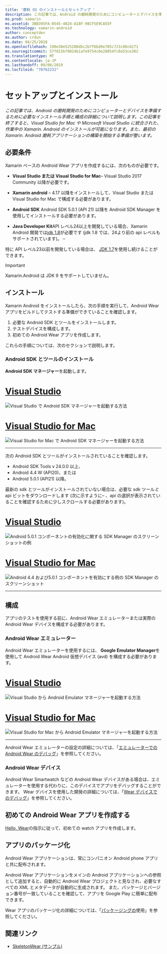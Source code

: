 ```yaml
---
title: '摩耗 OS のインストールとセットアップ '
description: この記事では、Android の磨耗開発のためにコンピューターとデバイスを準備するために必要なインストール手順と構成の詳細について説明します。 この記事を終了すると、Visual Studio for Mac や Microsoft Visual Studio に統合された、作業中の Xamarin. Android のインストールが可能になります。また、最初の Xamarin. Android 磨耗アプリケーションの構築を開始する準備が整います。
ms.prod: xamarin
ms.assetid: 3BB395FA-0545-4024-A18F-98CF5E9CA55F
ms.technology: xamarin-android
author: conceptdev
ms.author: crdun
ms.date: 04/25/2018
ms.openlocfilehash: 190e38e525288dbc2b7f6bd9e785c723c80c6271
ms.sourcegitcommit: 57f815bf0024b1afe9754c0e28054fc0a53ce302
ms.translationtype: MT
ms.contentlocale: ja-JP
ms.lasthandoff: 09/06/2019
ms.locfileid: "70762232"
---
```

# <a name="setup-and-installation"></a>セットアップとインストール

_この記事では、Android の磨耗開発のためにコンピューターとデバイスを準備するために必要なインストール手順と構成の詳細について説明します。この記事を終了すると、Visual Studio for Mac や Microsoft Visual Studio に統合された、作業中の Xamarin. Android のインストールが可能になります。また、最初の Xamarin. Android 磨耗アプリケーションの構築を開始する準備が整います。_

## <a name="requirements"></a>必要条件

Xamarin ベースの Android Wear アプリを作成するには、次のものが必要です。

- **Visual Studio または Visual Studio for Mac**&ndash; Visual Studio 2017 Community 以降が必要です。

- **Xamarin android** &ndash; 4.17 以降をインストールして、Visual Studio または Visual Studio for Mac で構成する必要があります。

- **Android SDK** Android SDK 5.0.1 (API 21) 以降を Android SDK Manager を使用してインストールする必要があります。

- **Java Developer Kit**API レベル24以上を開発している場合、Xamarin Android 開発では[jdk 1.8](https://www.oracle.com/technetwork/java/javase/downloads/jdk8-downloads-2133151.html)が必要です (jdk 1.8 では、24より前の api レベルもサポートされています)。 &ndash;

特に API レベル23以前を開発している場合は、 [JDK 1.7](https://www.oracle.com/technetwork/java/javase/downloads/jdk7-downloads-1880260.html)を使用し続けることができます。

> [!IMPORTANT]
> Xamarin.Android は JDK 9 をサポートしていません。

## <a name="installation"></a>インストール

Xamarin Android をインストールしたら、次の手順を実行して、Android Wear アプリをビルドしてテストする準備ができていることを確認します。 

1. 必要な Android SDK とツールをインストールします。
2. テストデバイスを構成します。
3. 初めての Android Wear アプリを作成します。

これらの手順については、次のセクションで説明します。

### <a name="install-android-sdk-and-tools"></a>Android SDK とツールのインストール 

**Android SDK マネージャー**を起動します。 

# <a name="visual-studiotabwindows"></a>[Visual Studio](#tab/windows)

![Visual Studio で Android SDK マネージャーを起動する方法](installation-images/vs/sdk-menu.png)

# <a name="visual-studio-for-mactabmacos"></a>[Visual Studio for Mac](#tab/macos)

![Visual Studio for Mac で Android SDK マネージャーを起動する方法](installation-images/xs/sdk-menu.png)

-----

次の Android SDK とツールがインストールされていることを確認します。

- Android SDK Tools v 24.0.0 以上、
- Android 4.4 W (API20)、または
- Android 5.0.1 (API21) 以降。

最新の sdk とツールがインストールされていない場合は、必要な sdk ツール*と*api ビットをダウンロードします (次に示すように&ndash; 、api の選択が表示されていることを確認するために少しスクロールする必要があります)。 

# <a name="visual-studiotabwindows"></a>[Visual Studio](#tab/windows)

![Android 5.0.1 コンポーネントの有効化に関する SDK Manager のスクリーンショットの例](installation-images/vs/sdk-select.png)

# <a name="visual-studio-for-mactabmacos"></a>[Visual Studio for Mac](#tab/macos)

![Android 4.4 および5.0.1 コンポーネントを有効にする例の SDK Manager のスクリーンショット](installation-images/xs/sdk-select.png)

-----

## <a name="configuration"></a>構成

アプリのテストを使用する前に、Android Wear エミュレーターまたは実際の Android Wear デバイスを構成する必要があります。 

### <a name="android-wear-emulator"></a>Android Wear エミュレーター

Android Wear エミュレーターを使用するには、 **Google Emulator Manager**を使用して Android Wear Android 仮想デバイス (avd) を構成する必要があります。

# <a name="visual-studiotabwindows"></a>[Visual Studio](#tab/windows)

![Visual Studio から Android Emulator マネージャーを起動する方法](installation-images/vs/emulator-menu.png)

# <a name="visual-studio-for-mactabmacos"></a>[Visual Studio for Mac](#tab/macos)

![Visual Studio for Mac から Android Emulator マネージャーを起動する方法](installation-images/xs/emulator-menu.png)

-----

Android Wear エミュレーターの設定の詳細については、「[エミュレーターでの Android Wear のデバッグ](~/android/wear/deploy-test/debug-on-emulator.md)」を参照してください。

### <a name="android-wear-device"></a>Android Wear デバイス

Android Wear Smartwatch などの Android Wear デバイスがある場合は、エミュレーターを使用する代わりに、このデバイスでアプリをデバッグすることができます。 Wear デバイスを使用した開発の詳細については、「[Wear デバイスでのデバッグ](~/android/wear/deploy-test/debug-on-device.md)」を参照してください。

## <a name="create-your-first-android-wear-app"></a>初めての Android Wear アプリを作成する

[Hello, Wear](~/android/wear/get-started/hello-wear.md)の指示に従って、初めての watch アプリを作成します。

## <a name="packaging-your-app"></a>アプリのパッケージ化

Android Wear アプリケーションは、常にコンパニオン Android phone アプリと共に配布されます。 

Android Wear アプリケーションをメインの Android アプリケーションへの参照として追加すると、自動的に Android Wear プロジェクトと見なされ、必要なすべての XML とメタデータが自動的に生成されます。 また、パッケージとバージョン番号が一致していることを確認して、アプリを Google Play に簡単に配布できます。 

Wear アプリのパッケージ化の詳細については、「[パッケージングの](~/android/wear/deploy-test/packaging.md)使用」を参照してください。

## <a name="related-links"></a>関連リンク

- [SkeletonWear (サンプル)](https://docs.microsoft.com/samples/xamarin/monodroid-samples/wear-skeletonwear)
